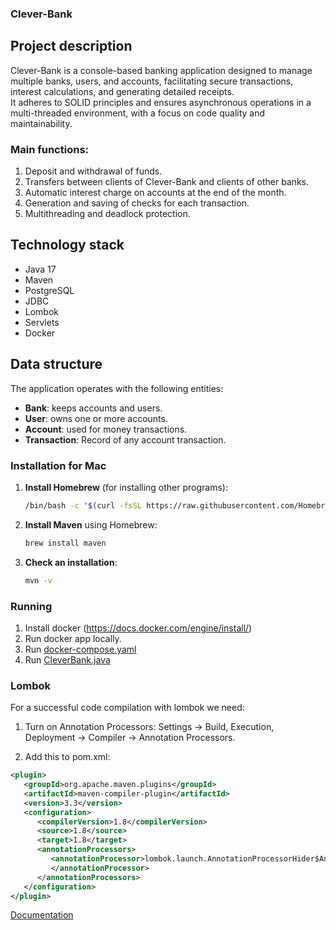 ### Clever-Bank

## Project description
Clever-Bank is a console-based banking application designed to manage multiple banks, users, and accounts, facilitating secure transactions, interest calculations, and generating detailed receipts.   
It adheres to SOLID principles and ensures asynchronous operations in a multi-threaded environment, with a focus on code quality and maintainability.

### Main functions:

1. Deposit and withdrawal of funds.
2. Transfers between clients of Clever-Bank and clients of other banks.
3. Automatic interest charge on accounts at the end of the month.
4. Generation and saving of checks for each transaction.
5. Multithreading and deadlock protection.

## Technology stack

- Java 17
- Maven
- PostgreSQL
- JDBC
- Lombok
- Servlets 
- Docker

## Data structure

The application operates with the following entities:
- **Bank**: keeps accounts and users.
- **User**: owns one or more accounts.
- **Account**: used for money transactions.
- **Transaction**: Record of any account transaction.


### Installation for Mac
1. **Install Homebrew** (for installing other programs):
   ```bash
   /bin/bash -c "$(curl -fsSL https://raw.githubusercontent.com/Homebrew/install/HEAD/install.sh)"
   ```
2. **Install Maven** using Homebrew:
   ```bash
   brew install maven
   ```
3. **Check an installation**:
   ```bash
   mvn -v
   ```


### Running
1. Install docker (https://docs.docker.com/engine/install/)
2. Run docker app locally.
2. Run [docker-compose.yaml](docker%2Fdocker-compose.yaml)
3. Run [CleverBank.java](src%2Fmain%2Fjava%2Fcom%2Fgithub%2Fkaydunov%2FCleverBank.java)

### Lombok
For a successful code compilation with lombok we need:
1. Turn on Annotation Processors:
Settings -> Build, Execution, Deployment -> Compiler -> Annotation Processors.

2. Add this to pom.xml:
```xml
<plugin>
   <groupId>org.apache.maven.plugins</groupId>
   <artifactId>maven-compiler-plugin</artifactId>
   <version>3.3</version>
   <configuration>
      <compilerVersion>1.8</compilerVersion>
      <source>1.8</source>
      <target>1.8</target>
      <annotationProcessors>
         <annotationProcessor>lombok.launch.AnnotationProcessorHider$AnnotationProcessor
         </annotationProcessor>
      </annotationProcessors>
   </configuration>
</plugin>
```


[Documentation](docs/index.html)


